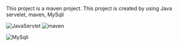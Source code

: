 This project is a maven project. This project is created by using Java servelet, maven, MySqli

![JavaServlet](https://github.com/savindumahasen/OnlineJobAppointmentSystem/assets/88643915/04036459-2f54-452e-8642-1c22b3f4762c)  ![maven](https://github.com/savindumahasen/OnlineJobAppointmentSystem/assets/88643915/3406dd8f-fd4c-4dbe-ac2a-ff2766a7a1e7)

![MySqli](https://github.com/savindumahasen/OnlineJobAppointmentSystem/assets/88643915/350319ca-7792-403e-88ac-0bb9ae4a2a08)


